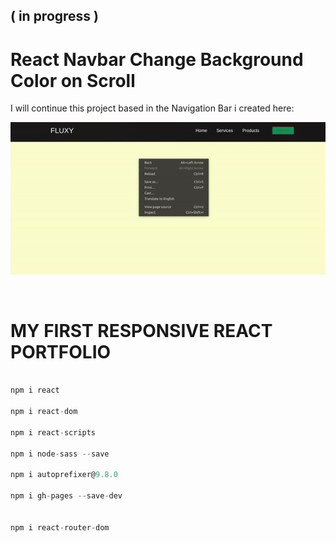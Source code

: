 ## ( in progress )

# React Navbar Change Background Color on Scroll

<p> I will continue this project based in the Navigation Bar i created here:</p>

[<img src="./src/img/uglywebsite.gif">](https://nadiamariduena.github.io/react-responsive1/)

<br>

# MY FIRST RESPONSIVE REACT PORTFOLIO

```javascript

npm i react

npm i react-dom

npm i react-scripts

npm i node-sass --save

npm i autoprefixer@9.8.0

npm i gh-pages --save-dev


npm i react-router-dom
```
